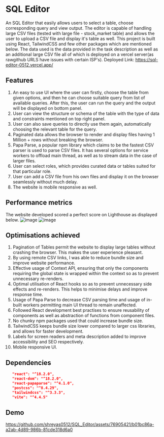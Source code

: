 # SQL Editor
An SQL Editor that easily allows users to select a table, choose corresponding query and view output. The editor is capable of handling large CSV files (tested with large file - stock_market table) and allows the user to upload a CSV file and display it's table as well. This project is built using React, TailwindCSS and few other packages which are mentioned below.
The data used is the data provided in the task description as well as an additional large CSV file all of which is deployed on a vercel server(as rawgithub URLS have issues with certain ISP's). Deployed Link: https://sql-editor-0512.vercel.app/

## Features
1. An easy to use UI where the user can firstly, choose the table from given options, and then he can choose suitable query from list of available queries. After this, the user can run the query and the output will be displayed on bottom panel.
2. User can view the structure or schema of the table with the type of data and constraints mentioned on top right panel.
3. User can also save queries to directly use them again, automatically choosing the relevant table for the query.
4. Paginated data allows the browser to render and display files having 1 Million + rows without breaking the browser.
5. Papa Parse, a popular npm library which claims to be the fastest CSV parser is used to parse CSV files. It has several options for service workers to offload main thread, as well as to stream data in the case of larger files.
6. User can select roles, which provides curated data or tables suited for that particular role.
7. User can add a CSV file from his own files and display it on the browser seamlessly without much delay.
8. The website is mobile responsive as well.

## Performance metrics
The website developed scored a perfect score on Lighthouse as displayed below.
![image](https://github.com/shreyas0512/SQL_Editor/assets/76905421/0d5fa853-cd7c-4889-8bd5-fe709a4b686d)
![image](https://github.com/shreyas0512/SQL_Editor/assets/76905421/daea5add-9745-4aa9-8584-65d0b84e9d51)


## Optimisations achieved
1. Pagination of Tables permit the website to display large tables without crashing the browser. This makes the user experience pleasant.
2. By using remote CSV links, I was able to reduce bundle size and improve website performance.
3. Effective usage of Context API, ensuring that only the components requiring the global state is wrapped within the context so as to prevent unnecessary re-renders.
4. Optimal utilisation of React hooks so as to prevent unnecessary side effects and re-renders. This helps to minimise delays and improve response time.
5. Usage of Papa Parse to decrease CSV parsing time and usage of in-built workers permitting main UI thread to remain unaffected.
6. Followed React development best practises to ensure reusability of components as well as abstraction of functions from component files.
7. No chunky npm packages used that could increase bundle size.
8. TailwindCSS keeps bundle size lower compared to larger css libraries, and allows for faster development.
9. Labels for screen readers and meta description added to improve accessibility and SEO respectively.
10. Mobile responsive UI.

## Dependencies
``` ab.json
   "react": "^18.2.0",
   "react-dom": "^18.2.0",
   "react-papaparse": "^4.1.0",
   "postcss": "^8.4.29",
   "tailwindcss": "^3.3.3",
   "vite": "^4.4.5"
```
## Demo


https://github.com/shreyas0512/SQL_Editor/assets/76905421/b01bc86a-a2ab-4d89-986b-81cde318d6a0








